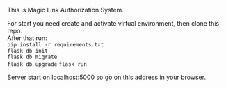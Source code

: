 This is Magic Link Authorization System.

For start you need create and activate virtual environment, then clone this repo.  
After that run:  
`pip install -r requirements.txt`  
`flask db init`  
`flask db migrate`  
`flask db upgrade` 
`flask run`

Server start on <a>localhost:5000</a> so go on this address in your browser.  
